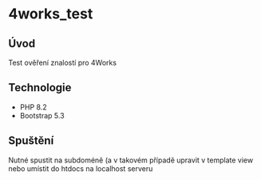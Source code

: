 # 4works_test

## Úvod
Test ověření znalostí pro 4Works 

## Technologie
* PHP 8.2
* Bootstrap 5.3

## Spuštění
Nutné spustit na subdoméně (a v takovém případě upravit v template view <base href="#"> nebo umístit do htdocs na localhost serveru
